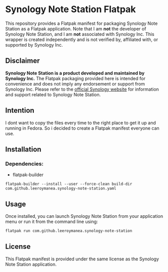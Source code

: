 # Synology Note Station Flatpak

This repository provides a Flatpak manifest for packaging Synology Note Station as a Flatpak application. Note that I am **not** the developer of Synology Note Station, and I am **not** associated with Synology Inc. This wrapper is created independently and is not verified by, affiliated with, or supported by Synology Inc.

## Disclaimer

**Synology Note Station is a product developed and maintained by Synology Inc.** The Flatpak packaging provided here is intended for convenience and does not imply any endorsement or support from Synology Inc. Please refer to the [official Synology website](https://www.synology.com) for information and support related to Synology Note Station.

## Intention

I dont want to copy the files every time to the right place to get it up and running in Fedora.
So i decided to create a Flatpak manifest everyone can use. 

## Installation

### Dependencies:
- flatpak-builder

```shell
flatpak-builder --install --user --force-clean build-dir com.github.leeroymanea.synology-note-station.yaml
```

## Usage

Once installed, you can launch Synology Note Station from your application menu or run it from the command line using:

```bash
flatpak run com.github.leeroymanea.synology-note-station
```

## License

This Flatpak manifest is provided under the same license as the Synology Note Station application.


[//]: # (To install Synology Note Station via Flatpak, you can use the following commands:)
[//]: # ()
[//]: # (```bash)
[//]: # (# Add Flathub repository if not already added)
[//]: # (flatpak remote-add --if-not-exists flathub https://flathub.org/repo/flathub.flatpakrepo)
[//]: # ()
[//]: # (# Install Synology Note Station from Flathub)
[//]: # (flatpak install flathub com.synology.NoteStation)
[//]: # (```)